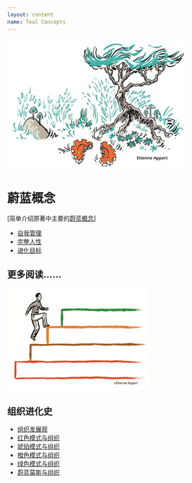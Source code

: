 ```yaml
---
layout: content
name: Teal Concepts
---
```

![](/media/fundamental-assumptions.jpg)

# 蔚蓝概念

[简单介绍原著中主要的[蔚蓝概念](https://cn--reinventingorganizations-wiki.netlify.app/theory/teal-paradigm-and-organizations/)]

* [](/theory/self-management/)[自我管理](//cn--reinventingorganizations-wiki.netlify.app/theory/self-management/)[](/theory/self-management/)
* [](/theory/wholeness/)[完整人性](//cn-reinventingorganizations-wiki.netlify.app/theory/wholeness/)[](/theory/wholeness/)
* [进化目标](//cn-reinventingorganizations-wiki.netlify.app/theory/evolutionary-purpose/)

## 更多阅读......

![](/media/1_018-small.png)

## 组织进化史

* [组织发展观](/theory/developmental-perspective-on-organizations/)
* [红色模式与组织](/theory/red-organizations/)
* [琥珀模式与组织](/theory/amber-paradigm-and-organizations/)
* [橙色模式与组织](/theory/orange-paradigm-and-organizations/)
* [绿色模式与组织](/theory/green-paradigm-and-organizations/)
* [蔚蓝莫斯与组织](../theory/teal-paradigm-and-organizations/)